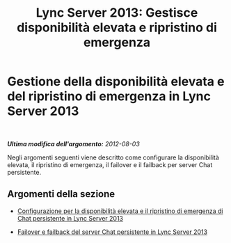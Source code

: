 ﻿---
title: "Lync Server 2013: Gestisce disponibilità elevata e ripristino di emergenza"
TOCTitle: Gestione della disponibilità elevata e del ripristino di emergenza
ms:assetid: 64af9aad-6e35-43d1-a6ec-ee3f36898782
ms:mtpsurl: https://technet.microsoft.com/it-it/library/Gg398457(v=OCS.15)
ms:contentKeyID: 49300789
ms.date: 08/24/2015
mtps_version: v=OCS.15
ms.translationtype: HT
---

# Gestione della disponibilità elevata e del ripristino di emergenza in Lync Server 2013

 

_**Ultima modifica dell'argomento:** 2012-08-03_

Negli argomenti seguenti viene descritto come configurare la disponibilità elevata, il ripristino di emergenza, il failover e il failback per server Chat persistente.

## Argomenti della sezione

  - [Configurazione per la disponibilità elevata e il ripristino di emergenza di Chat persistente in Lync Server 2013](lync-server-2013-configuring-for-persistent-chat-high-availability-and-disaster-recovery.md)

  - [Failover e failback del server Chat persistente in Lync Server 2013](lync-server-2013-failing-over-and-failing-back-persistent-chat-server.md)


